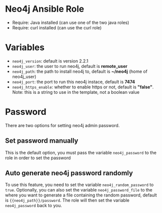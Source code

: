 # Neo4j Ansible Role

- Require: Java installed (can use one of the two java roles)
- Require: curl installed (can use the curl role)

# Variables

- `neo4j_version`: default is version 2.2.1
- `neo4j_user`: the user to run neo4j, default is **remote_user**
- `neo4j_path`: the path to install neo4j to, default is **~/neo4j** (home of neo4j_user)
- `neo4j_port`: the port to run this neo4j instace, default is **7474**
- `neo4j_https_enable`: whether to enable https or not, default is **"false"**.
Note: this is a string to use in the template, not a boolean value

# Password

There are two options for setting neo4j admin password.

## Set password manually

This is the default option, you must pass the variable `neo4j_password` to the
role in order to set the password

## Auto generate neo4j password randomly

To use this feature, you need to set the variable `neo4j_random_password` to
`true`. Optionally, you can also set the variable `neo4j_password_file` to the
where you want to generate a file containing the random password, default is
`{{neo4j_path}}/password`. The role will then set the variable `neo4j_password`
back to you.
